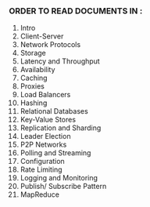 ### ORDER TO READ DOCUMENTS IN :

1. Intro
2. Client-Server
3. Network Protocols
4. Storage
5. Latency and Throughput
6. Availability
7. Caching
8. Proxies
9. Load Balancers
10. Hashing
11. Relational Databases
12. Key-Value Stores
13. Replication and Sharding
14. Leader Election
15. P2P Networks
16. Polling and Streaming
17. Configuration
18. Rate Limiting
19. Logging and Monitoring
20. Publish/ Subscribe Pattern
21. MapReduce
